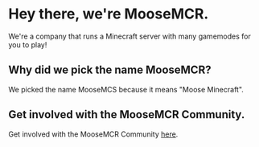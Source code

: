# Hey there, we're MooseMCR.
We're a company that runs a Minecraft server with many gamemodes for you to play!
## Why did we pick the name MooseMCR?
We picked the name MooseMCS because it means "Moose Minecraft".
## Get involved with the MooseMCR Community.
Get involved with the MooseMCR Community [here](https://moosemcr.com).
